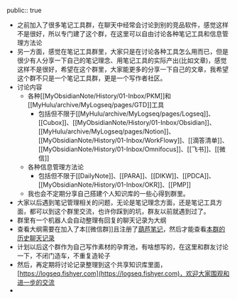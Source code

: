 public:: true

- 之前加入了很多笔记工具群，在聊天中经常会讨论到别的竞品软件，感觉这样不是很好，所以专门建了这个群，在这里可以自由讨论各种笔记工具和信息管理方法论
- 另一方面，感觉在笔记工具群里，大家只是在讨论各种工具怎么用而已，但是很少有人分享一下自己的笔记理念、用笔记工具的实际产出(比如文章)，感觉这样不是很好，希望在这个群里，大家能更多的分享一下自己的文章，我希望这个群不只是一个笔记工具群，更是一个写作者社区。
- 讨论内容
	- 各种[[MyObsidianNote/History/01-Inbox/PKM]]和[[MyHulu/archive/MyLogseq/pages/GTD]]工具
		- 包括但不限于[[MyHulu/archive/MyLogseq/pages/Logseq]]、[[Cubox]]、[[MyObsidianNote/History/01-Inbox/Obsidian]]、[[MyHulu/archive/MyLogseq/pages/Notion]]、[[MyObsidianNote/History/01-Inbox/WorkFlowy]]、[[滴答清单]]、[[MyObsidianNote/History/01-Inbox/Omnifocus]]、[[飞书]]、[[微信]]
	- 各种信息管理方法论
		- 包括但不限于[[DailyNote]]、[[PARA]]、[[DIKW]]、[[PDCA]]、[[MyObsidianNote/History/01-Inbox/OKR]]、[[PMP]]
	- 我也会不定期分享自己搭建个人知识库的一些心得到群里。
- 大家以后遇到笔记管理相关的问题，无论是笔记理念方面，还是笔记工具方面，都可以到这个群里交流，也许你踩到的坑，群友以前就遇到过了。
- 群里有一个机器人会自动整理有回复的聊天记录为大纲
- 查看大纲需要在加入了本[[微信群]]且注册了[葫芦笔记](https://hulunote.com/app?invitation-code=74ccd42a)，然后才能查看[本群的历史聊天记录](https://www.hulunote.com/app#/WXGroup:%E9%AB%98%E6%95%88%E4%BF%A1%E6%81%AF%E7%AE%A1%E7%90%86-%E4%BA%A4%E6%B5%81%E7%BE%A4/diaries)
- 计划以后这个群作为自己写作素材的孕育池，有啥想写的，在这里和群友讨论一下，不闭门造车，不重复造轮子
- 然后，再定期将讨论记录整理到这个共享知识库里面，[https://logseq.fishyer.com](https://logseq.fishyer.com)，欢迎大家围观和进一步的交流
-